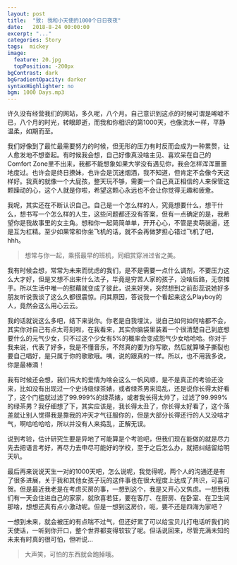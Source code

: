 ```yaml
---
layout: post
title:  "致: 我和小天使的1000个日日夜夜"
date:   2018-8-24 00:00:00
excerpt: "..."
categories: Story
tags:  mickey
image: 
  feature: 20.jpg
  topPosition: -200px
bgContrast: dark
bgGradientOpacity: darker
syntaxHighlighter: no
bgm: 1000 Days.mp3
---
```


许久没有经营我们的网站，多久呢，八个月。自己意识到这点的时候可谓是唏嘘不已，八个月的时光，转眼即逝，而我和你相识的第1000天，也像流水一样，平静温柔，如期而至。

我们好像到了最忙最需要努力的时候，但无形的压力有时反而会成为一种累赘，让人愈发地不想奋起。有时候我会想，自己好像真没啥主见、喜欢呆在自己的Comfort Zone里不出来，我都不能想象如果大学没有遇见你，我会怎样浑浑噩噩地度过。也许会是终日撩妹，也许会是沉迷烟酒，我不知道，但肯定不会像今天这样好。我真的就像一个大屁孩，整天玩不够，需要一个自己真正相信的人来保管这颗躁动的心，这个人就是你啦，希望这颗心永远也不会让你觉得无趣和疲惫。

我呢，其实还在不断认识自己。自己是一个怎么样的人，究竟想要什么，想干什么，想书写一个怎么样的人生，这些问题都还没有答案，但有一点确定的是，我希望你是我故事里的女主角。想和你一起简简单单，开开心心，不管是卖萌装逼，还是互为杠精。至少如果常和你坐飞机的话，就不会再做梦担心错过飞机了吧，hhh。

> 想常与你一起，乘搭最早的班机，同细赏穿洲过省之美。

我有时候会想，常常为未来而忧虑的我们，是不是需要一点什么调剂，不要压力这么大才好，但是又想不出来什么法子，毕竟是穷苦人家的孩子，没啥后路，无奈摊手。所以生活中唯一的慰藉就变成了彼此，说来好笑，突然想到之前彭蕊说她好多朋友听说我谈了这么久都很震惊。问其原因，答说我一个看起来这么Playboy的人，竟然会这么用心云云。

我的话就说这么多吧，结下来说你。你老是自我埋汰，说自己如何如何啥都不会，其实你对自己有点太苛刻啦，在我看来，其实你脑袋里装着一个很清楚自己到底想要什么的元气少女，只不过这个少女有5%的概率会变成怨气少女哈哈哈。你对于我来说，代表了好多，我是不懂音乐，不然真的要为你写歌，然后就算嗓子撕裂也要自己唱好，是只属于你的歌歌哦。咦，说的跟真的一样。所以，也不用我多说，你是最棒滴！

<div class="img img--fullContainer img--14xLeading" style="background-image: url({{ site.baseurl_posts_img }}20_2.gif);"></div>

我有时候还会想，我们伟大的爱情为啥会这么一帆风顺，是不是真正的考验还没来，比如没有出现过一个史诗级绿茶婊，或者绿茶男来捣乱，还是说你长得太好看了，这个门槛就过滤了99.999%的绿茶婊，或者我长得太帅了，过滤了99.999%的绿茶男？我仔细想了下，其实应该是，我长得太丑了，你长得太好看了，这个落差就让别人觉得我是靠我的冲天才气征服你的，但是大部分长得还行的人又没啥才气，啊哈哈哈哈，所以并没有人来捣乱，正解无误。

说到考验，估计研究生要是异地了可能算是个考验吧，但我们现在能做的就是尽力先去把语言考好，再尽力去申尽可能好的学校，至于之后怎么办，就把纠结留给明天叭。

最后再来说说天生一对的1000天吧，怎么说呢，我觉得呢，两个人的沟通还是有了很多进展，关于我和其他女孩子玩的这件事也在很大程度上达成了共识，可喜可贺。但是最近我老是在考虑买房的事，一想到这个，我是又开心又焦虑。一想到我们有一天会住进自己的家家，就欣喜若狂，要在客厅、在厨房、在卧室、在卫生间那啥，想想还真有点小激动呢。但是一想到这房价，呃，要不还是四海为家吧？

一想到未来，就会被压的有点喘不过气，但还好累了可以给宝贝儿打电话听我们的天使话，一听到你开口，整个世界都变得软软了呢。但话说回来，尽管充满未知的未来有时真的很可怕，但听说...

<blockquote class="largeQuote">
大声笑，可怕的东西就会跑掉哦。
</blockquote>

<div class="img img--fullContainer img--14xLeading" style="background-image: url({{ site.baseurl_posts_img }}20_1.gif);"></div>